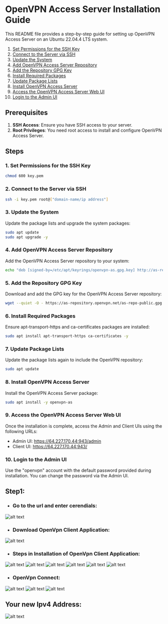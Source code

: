 # OpenVPN Access Server Installation Guide

This README file provides a step-by-step guide for setting up OpenVPN Access Server on an Ubuntu 22.04.4 LTS system.

1. [Set Permissions for the SSH Key](#1-set-permissions-for-the-ssh-key)
2. [Connect to the Server via SSH](#2-connect-to-the-server-via-ssh)
3. [Update the System](#3-update-the-system)
4. [Add OpenVPN Access Server Repository](#4-add-openvpn-access-server-repository)
5. [Add the Repository GPG Key](#5-add-the-repository-gpg-key)
6. [Install Required Packages](#6-install-required-packages)
7. [Update Package Lists](#7-update-package-lists)
8. [Install OpenVPN Access Server](#8-install-openvpn-access-server)
9. [Access the OpenVPN Access Server Web UI](#9-access-the-openvpn-access-server-web-ui)
10. [Login to the Admin UI](#10-login-to-the-admin-ui)

## Prerequisites

1. **SSH Access**: Ensure you have SSH access to your server.
2. **Root Privileges**: You need root access to install and configure OpenVPN Access Server.

## Steps

### 1. Set Permissions for the SSH Key

```bash
chmod 600 key.pem
```

### 2. Connect to the Server via SSH

```bash
ssh -i key.pem root@["domain-name/ip address"]
```

### 3. Update the System

Update the package lists and upgrade the system packages:

```bash
sudo apt update
sudo apt upgrade -y
```

### 4. Add OpenVPN Access Server Repository

Add the OpenVPN Access Server repository to your system:

```bash
echo "deb [signed-by=/etc/apt/keyrings/openvpn-as.gpg.key] http://as-repository.openvpn.net/as/debian $(lsb_release -cs) main" | sudo tee /etc/apt/sources.list.d/openvpn-as.list
```

### 5. Add the Repository GPG Key

Download and add the GPG key for the OpenVPN Access Server repository:

```bash
wget --quiet -O - https://as-repository.openvpn.net/as-repo-public.gpg | sudo tee /etc/apt/keyrings/openvpn-as.gpg.key
```

### 6. Install Required Packages

Ensure apt-transport-https and ca-certificates packages are installed:

```bash
sudo apt install apt-transport-https ca-certificates -y
```

### 7. Update Package Lists

Update the package lists again to include the OpenVPN repository:

```bash
sudo apt update
```

### 8. Install OpenVPN Access Server

Install the OpenVPN Access Server package:

```bash
sudo apt install -y openvpn-as
```

### 9. Access the OpenVPN Access Server Web UI

Once the installation is complete, access the Admin and Client UIs using the following URLs:

- Admin UI: https://64.227.170.44:943/admin
- Client UI: https://64.227.170.44:943/

### 10. Login to the Admin UI

Use the "openvpn" account with the default password provided during installation. You can change the password via the Admin UI.

## Step1:

- ### Go to the url and enter cerendials:

![alt text](<images/Screenshot 2024-07-10 153211.png>)

- ### Download OpenVpn Client Application:

![alt text](<images/Screenshot 2024-07-10 153227.png>)

- ### Steps in Installation of OpenVpn Client Application:

![alt text](<images/Screenshot 2024-07-10 153315.png>)
![alt text](<images/Screenshot 2024-07-10 153538.png>)
![alt text](<images/Screenshot 2024-07-10 153627.png>)
![alt text](<images/Screenshot 2024-07-10 153640.png>)
![alt text](<images/Screenshot 2024-07-10 153653.png>)
![alt text](<images/Screenshot 2024-07-10 153754.png>)

- ### OpenVpn Connect:

![alt text](<images/Screenshot 2024-07-10 153717.png>)
![alt text](<images/Screenshot 2024-07-10 153731.png>)
![alt text](<images/Screenshot 2024-07-10 153744.png>)

## Your new Ipv4 Address:

![alt text](<images/Screenshot 2024-07-10 132757.png>)
